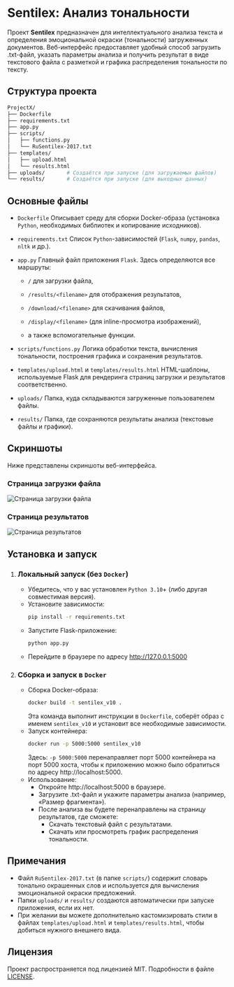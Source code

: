 # Sentilex: Анализ тональности

Проект **Sentilex** предназначен для интеллектуального анализа текста и определения эмоциональной окраски (тональности) загруженных документов. Веб-интерфейс предоставляет удобный способ загрузить .txt-файл, указать параметры анализа и получить результат в виде текстового файла с разметкой и графика распределения тональности по тексту.

## Структура проекта

```bash
ProjectX/
├── Dockerfile
├── requirements.txt
├── app.py
├── scripts/
│   ├── functions.py
│   └── RuSentilex-2017.txt
├── templates/
│   ├── upload.html
│   └── results.html
├── uploads/       # Создаётся при запуске (для загружаемых файлов)
└── results/       # Создаётся при запуске (для выходных данных)
```

## Основные файлы
* `Dockerfile`
Описывает среду для сборки Docker-образа (установка `Python`, необходимых библиотек и копирование исходников).

* `requirements.txt`
Список `Python`-зависимостей (`Flask`, `numpy`, `pandas`, `nltk` и др.).

* `app.py`
Главный файл приложения `Flask`. Здесь определяются все маршруты:

  * `/` для загрузки файла,

  * `/results/<filename>` для отображения результатов,

  * `/download/<filename>` для скачивания файлов,

  * `/display/<filename>` (для inline-просмотра изображений),

  * а также вспомогательные функции.

* `scripts/functions.py`
Логика обработки текста, вычисления тональности, построения графика и сохранения результатов.

* `templates/upload.html` и `templates/results.html`
HTML-шаблоны, используемые Flask для рендеринга страниц загрузки и результатов соответственно.

* `uploads/`
Папка, куда складываются загруженные пользователем файлы.

* `results/`
Папка, где сохраняются результаты анализа (текстовые файлы и графики).

## Скриншоты
Ниже представлены скриншоты веб-интерфейса.

### Страница загрузки файла
![Страница загрузки файла](https://s.iimg.su/s/01/5stbaIWulpRlbX2lQoCJckrW4sXJMl0PQTqsjQgj.png)

### Страница результатов
![Страница результатов](https://s.iimg.su/s/01/lwF7ZexFJpUMPIRc3mZN6SJZO3cWCGWSy4tppum1.png)

## Установка и запуск

1. ### Локальный запуск (без `Docker`)
   * Убедитесь, что у вас установлен `Python 3.10`+ (либо другая совместимая версия).
   * Установите зависимости:
     ```bash
     pip install -r requirements.txt
     ```
   * Запустите Flask-приложение:
     ```bash
     python app.py
     ``` 
   * Перейдите в браузере по адресу http://127.0.0.1:5000

2. ### Сборка и запуск в `Docker`
   * Сборка Docker-образа:
      ```bash
      docker build -t sentilex_v10 .
      ```
      Эта команда выполнит инструкции в `Dockerfile`, соберёт образ с именем `sentilex_v10` и установит все необходимые зависимости.
   * Запуск контейнера:
      ```bash
      docker run -p 5000:5000 sentilex_v10
      ```
      Здесь:
      `-p 5000:5000` перенаправляет порт 5000 контейнера на порт 5000 хоста, чтобы к приложению можно было обратиться по адресу http://localhost:5000.
   * Использование:
      * Откройте http://localhost:5000 в браузере.
      * Загрузите .txt-файл и укажите параметры анализа (например, «Размер фрагмента»).
      * После анализа вы будете перенаправлены на страницу результатов, где сможете:
        * Скачать текстовый файл с результатами.
        * Скачать или просмотреть график распределения тональности.


## Примечания
* Файл `RuSentilex-2017.txt` (в папке `scripts/`) содержит словарь тонально окрашенных слов и используется для вычисления эмоциональной окраски предложений.
* Папки `uploads/` и `results/` создаются автоматически при запуске приложения, если их нет.
* При желании вы можете дополнительно кастомизировать стили в файлах `templates/upload.html` и `templates/results.html`, чтобы добиться нужного внешнего вида.

## Лицензия
Проект распространяется под лицензией MIT. Подробности в файле [LICENSE](LICENSE).

